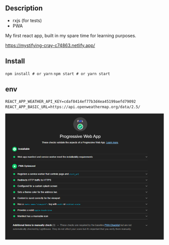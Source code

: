 ## Description

- rxjs (for tests)
- PWA

My first react app, built in my spare time for learning purposes.

https://mystifying-cray-c74863.netlify.app/

## Install

`npm install # or yarn`
`npm start # or yarn start`

## env

`REACT_APP_WEATHER_API_KEY=cdaf8414ef77b3d4ea45199aefd79092`
`REACT_APP_BASIC_URL=https://api.openweathermap.org/data/2.5/`

![](github_images/pwa-weather-app.png)
